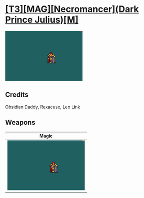# [\[T3\]\[MAG\]\[Necromancer\]\(Dark Prince Julius\)\[M\]](./%5BT3%5D%5BMAG%5D%5BNecromancer%5D(Dark%20Prince%20Julius)%5BM%5D)

<img src="./6.%20Magic/Magic_000.png" alt="[T3][MAG][Necromancer](Dark Prince Julius)[M] standing" />

## Credits

Obsidian Daddy, Rexacuse, Leo Link

## Weapons


|Magic |
|  :---: |
| <img alt="Magic animation" src="./6.%20Magic/Magic.gif" /> |

